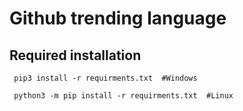 # Github trending language
## Required installation 
``` pip3 install -r requirments.txt  #Windows```

``` python3 -m pip install -r requirments.txt  #Linux```
